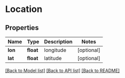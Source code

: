 # Location

## Properties
Name | Type | Description | Notes
------------ | ------------- | ------------- | -------------
**lon** | **float** | longitude | [optional] 
**lat** | **float** | latitude | [optional] 

[[Back to Model list]](../README.md#documentation-for-models) [[Back to API list]](../README.md#documentation-for-api-endpoints) [[Back to README]](../README.md)


